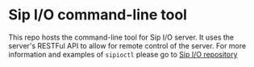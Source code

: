 # Sip I/O command-line tool

This repo hosts the command-line tool for Sip I/O server. It uses the server's RESTFul API to allow for remote control of
the server. For more information and examples of `sipioctl` please go to [Sip I/O repository](https://github.com/fonoster/sipio/wiki)